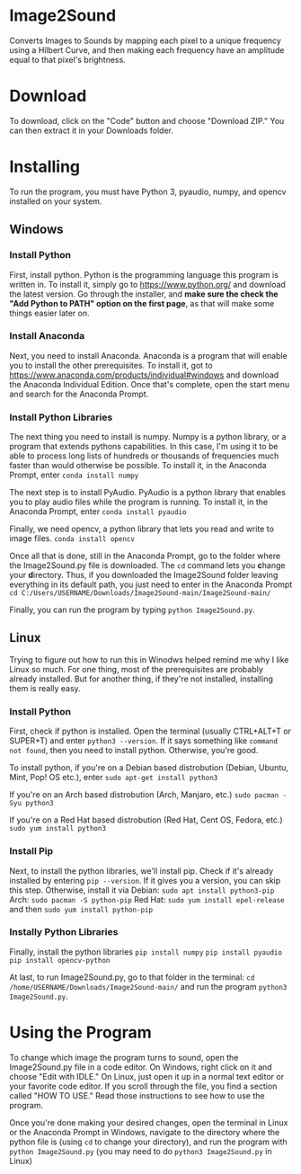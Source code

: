 # Image2Sound
Converts Images to Sounds by mapping each pixel to a unique frequency using a Hilbert Curve, and then making each frequency have an amplitude equal to that pixel's brightness.

# Download
To download, click on the "Code" button and choose "Download ZIP."  You can then extract it in your Downloads folder.

# Installing
To run the program, you must have Python 3, pyaudio, numpy, and opencv installed on your system.
## Windows
### Install Python
First, install python.  Python is the programming language this program is written in.  To install it, simply go to https://www.python.org/ and download the latest version.  Go through the installer, and **make sure the check the "Add Python to PATH" option on the first page**, as that will make some things easier later on.

### Install Anaconda
Next, you need to install Anaconda.  Anaconda is a program that will enable you to install the other prerequisites.  To install it, got to https://www.anaconda.com/products/individual#windows and download the Anaconda Individual Edition.  Once that's complete, open the start menu and search for the Anaconda Prompt.

### Install Python Libraries
The next thing you need to install is numpy.  Numpy is a python library, or a program that extends pythons capabilities.  In this case, I'm using it to be able to process long lists of hundreds or thousands of frequencies much faster than would otherwise be possible.  To install it, in the Anaconda Prompt, enter
```conda install numpy```

The next step is to install PyAudio.  PyAudio is a python library that enables you to play audio files while the program is running.  To install it, in the Anaconda Prompt, enter
```conda install pyaudio```

Finally, we need opencv, a python library that lets you read and write to image files.
```conda install opencv```

Once all that is done, still in the Anaconda Prompt, go to the folder where the Image2Sound.py file is downloaded.  The `cd` command lets you **c**hange your **d**irectory.  Thus, if you downloaded the Image2Sound folder leaving everything in its default path, you just need to enter in the Anaconda Prompt
```cd C:/Users/USERNAME/Downloads/Image2Sound-main/Image2Sound-main/```

Finally, you can run the program by typing `python Image2Sound.py`.

## Linux
Trying to figure out how to run this in Winodws helped remind me why I like Linux so much.  For one thing, most of the prerequisites are probably already installed.  But for another thing, if they're not installed, installing them is really easy.

### Install Python
First, check if python is installed.  Open the terminal (usually CTRL+ALT+T or SUPER+T) and enter `python3 --version`.  If it says something like `command not found`, then you need to install python.  Otherwise, you're good.

To install python, if you're on a Debian based distrobution (Debian, Ubuntu, Mint, Pop! OS etc.), enter
```sudo apt-get install python3```

If you're on an Arch based distrobution (Arch, Manjaro, etc.)
```sudo pacman -Syu python3```

If you're on a Red Hat based distrobution (Red Hat, Cent OS, Fedora, etc.)
``` sudo yum install python3```

### Install Pip
Next, to install the python libraries, we'll install pip.  Check if it's already installed by entering `pip --version`.  If it gives you a version, you can skip this step.  Otherwise, install it via
Debian: `sudo apt install python3-pip`
Arch: `sudo pacman -S python-pip`
Red Hat: `sudo yum install epel-release` and then `sudo yum install python-pip`

### Instally Python Libraries
Finally, install the python libraries
```pip install numpy```
```pip install pyaudio```
```pip install opencv-python```

At last, to run Image2Sound.py, go to that folder in the terminal: `cd /home/USERNAME/Downloads/Image2Sound-main/` and run the program `python3 Image2Sound.py`.

# Using the Program
To change which image the program turns to sound, open the Image2Sound.py file in a code editor.  On Windows, right click on it and choose "Edit with IDLE."  On Linux, just open it up in a normal text editor or your favorite code editor.  If you scroll through the file, you find a section called "HOW TO USE."  Read those instructions to see how to use the program.

Once you're done making your desired changes, open the terminal in Linux or the Anaconda Prompt in Windows, navigate to the directory where the python file is (using `cd` to change your directory), and run the program with `python Image2Sound.py` (you may need to do `python3 Image2Sound.py` in Linux)
